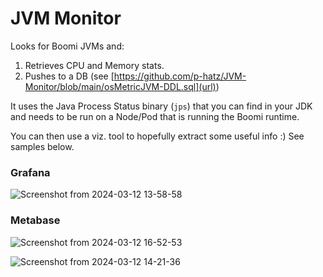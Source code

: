 # JVM Monitor

Looks for Boomi JVMs and:
1. Retrieves CPU and Memory stats.
2. Pushes to a DB (see [https://github.com/p-hatz/JVM-Monitor/blob/main/osMetricJVM-DDL.sql](url))

It uses the Java Process Status binary (`jps`) that you can find in your JDK and needs to be run on a Node/Pod that is running the Boomi runtime. 

You can then use a viz. tool to hopefully extract some useful info :) See samples below.

### Grafana
![Screenshot from 2024-03-12 13-58-58](https://github.com/p-hatz/JVM-Monitor/assets/141098596/b9bfa342-6d46-4219-ab8f-16b4c880d35e)


### Metabase
![Screenshot from 2024-03-12 16-52-53](https://github.com/p-hatz/JVM-Monitor/assets/141098596/4a594e6b-c740-4400-8369-5a5c1c45217a)

![Screenshot from 2024-03-12 14-21-36](https://github.com/p-hatz/JVM-Monitor/assets/141098596/f2900f45-62b4-4369-bb7b-eca4e070bb89)
